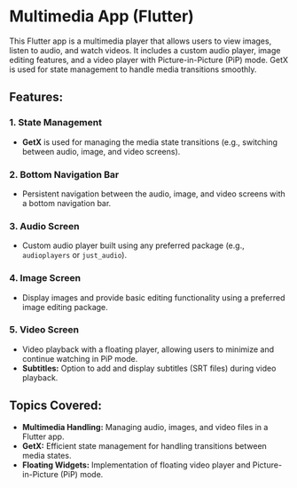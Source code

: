 # Multimedia App (Flutter)

This Flutter app is a multimedia player that allows users to view images, listen to audio, and watch videos. It includes a custom audio player, image editing features, and a video player with Picture-in-Picture (PiP) mode. GetX is used for state management to handle media transitions smoothly.

## Features:

### 1. **State Management**
- **GetX** is used for managing the media state transitions (e.g., switching between audio, image, and video screens).

### 2. **Bottom Navigation Bar**
- Persistent navigation between the audio, image, and video screens with a bottom navigation bar.

### 3. **Audio Screen**
- Custom audio player built using any preferred package (e.g., `audioplayers` or `just_audio`).

### 4. **Image Screen**
- Display images and provide basic editing functionality using a preferred image editing package.

### 5. **Video Screen**
- Video playback with a floating player, allowing users to minimize and continue watching in PiP mode.
- **Subtitles:** Option to add and display subtitles (SRT files) during video playback.

## Topics Covered:
- **Multimedia Handling:** Managing audio, images, and video files in a Flutter app.
- **GetX:** Efficient state management for handling transitions between media states.
- **Floating Widgets:** Implementation of floating video player and Picture-in-Picture (PiP) mode.